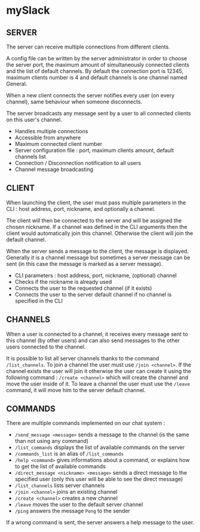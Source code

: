 # mySlack

## SERVER

The server can receive multiple connections from different clients.

A config file can be written by the server administrator in order to choose the server port, the maximum amount of simultaneously connected clients and the list of default channels.
By default the connection port is 12345, maximum clients number is 4 and default channels is one channel named General.

When a new client connects the server notifies every user (on every channel), same behaviour when someone disconnects.

The server broadcasts any message sent by a user to all connected clients on this user's channel.

- Handles multiple connections
- Accessible from anywhere
- Maximum connected client number
- Server configuration file : port, maximum clients amount, default channels list
- Connection / Disconnection notification to all users
- Channel message broadcasting

## CLIENT

When launching the client, the user must pass multiple parameters in the CLI : host address, port, nickname, and optionally a channel.

The client will then be connected to the server and will be assigned the chosen nickname. If a channel was defined in the CLI arguments then the client would automatically join this channel. Otherwise the client will join the default channel.

When the server sends a message to the client, the message is displayed. Generally it is a channel message but sometimes a server message can be sent (in this case the message is marked as a server message).

- CLI parameters : host address, port, nickname, (optional) channel
- Checks if the nickname is already used
- Connects the user to the requested channel (if it exists)
- Connects the user to the server default channel if no channel is specified in the CLI

## CHANNELS

When a user is connected to a channel, it receives every message sent to this channel (by other users) and can also send messages to the other users connected to the channel.

It is possible to list all server channels thanks to the command `/list_channels`. To join a channel the user must use `/join <channel>`. If the channel exists the user will join it otherwise the user can create it using the following command : `/create <channel>` which will create the channel and move the user inside of it. To leave a channel the user must use the `/leave` command, it will move him to the server default channel.

## COMMANDS

There are multiple commands implemented on our chat system :
- `/send_message <message>` sends a message to the channel (is the same than not using any command)
- `/list_commands` displays the list of available commands on the server
- `/commands_list` is an alias of `/list_commands`
- `/help <command>` gives informations about a command, or explains how to get the list of available commands
- `/direct_message <nickname> <message>` sends a direct message to the specified user (only this user will be able to see the direct message)
- `/list_channels` lists server channels
- `/join <channel>` joins an existing channel
- `/create <channel>` creates a new channel
- `/leave` moves the user to the default server channel
- `/ping` answers the message `Pong` to the sender

If a wrong command is sent, the server answers a help message to the user.
